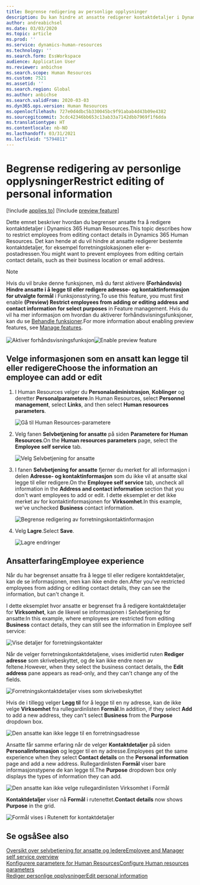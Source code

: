```yaml
---
title: Begrense redigering av personlige opplysninger
description: Du kan hindre at ansatte redigerer kontaktdetaljer i Dynamics 365 Human Resources.
author: andreabichsel
ms.date: 03/03/2020
ms.topic: article
ms.prod: ''
ms.service: dynamics-human-resources
ms.technology: ''
ms.search.form: EssWorkspace
audience: Application User
ms.reviewer: anbichse
ms.search.scope: Human Resources
ms.custom: 7521
ms.assetid: ''
ms.search.region: Global
ms.author: anbichse
ms.search.validFrom: 2020-03-03
ms.dyn365.ops.version: Human Resources
ms.openlocfilehash: 727e0d4dbc5b330045bc9f91abab4d43b09e4382
ms.sourcegitcommit: 3cdc42346bb653c13ab33a7142dbb7969f1f6dda
ms.translationtype: HT
ms.contentlocale: nb-NO
ms.lasthandoff: 03/31/2021
ms.locfileid: "5794811"
---
```

# <a name="restrict-editing-of-personal-information"></a><span data-ttu-id="c12ee-103">Begrense redigering av personlige opplysninger</span><span class="sxs-lookup"><span data-stu-id="c12ee-103">Restrict editing of personal information</span></span>

[!include [applies to](../includes/applies-to-hr.md)]
[!include [preview feature](./includes/preview-feature.md)]

<span data-ttu-id="c12ee-104">Dette emnet beskriver hvordan du begrenser ansatte fra å redigere kontaktdetaljer i Dynamics 365 Human Resources.</span><span class="sxs-lookup"><span data-stu-id="c12ee-104">This topic describes how to restrict employees from editing contact details in Dynamics 365 Human Resources.</span></span> <span data-ttu-id="c12ee-105">Det kan hende at du vil hindre at ansatte redigerer bestemte kontaktdetaljer, for eksempel forretningslokasjonen eller e-postadressen.</span><span class="sxs-lookup"><span data-stu-id="c12ee-105">You might want to prevent employees from editing certain contact details, such as their business location or email address.</span></span>

> [!NOTE]
> <span data-ttu-id="c12ee-106">Hvis du vil bruke denne funksjonen, må du først aktivere **(Forhåndsvis) Hindre ansatte i å legge til eller redigere adresse- og kontaktinformasjon for utvalgte formål** i Funksjonsstyring.</span><span class="sxs-lookup"><span data-stu-id="c12ee-106">To use this feature, you must first enable **(Preview) Restrict employees from adding or editing address and contact information for select purposes** in Feature management.</span></span> <span data-ttu-id="c12ee-107">Hvis du vil ha mer informasjon om hvordan du aktiverer forhåndsvisningsfunksjoner, kan du se [Behandle funksjoner](hr-admin-manage-features.md).</span><span class="sxs-lookup"><span data-stu-id="c12ee-107">For more information about enabling preview features, see [Manage features](hr-admin-manage-features.md).</span></span><br><br><span data-ttu-id="c12ee-108">![Aktiver forhåndsvisningsfunksjon](./media/hr-employee-self-service-restrict-enable.png)</span><span class="sxs-lookup"><span data-stu-id="c12ee-108">![Enable preview feature](./media/hr-employee-self-service-restrict-enable.png)</span></span>

## <a name="choose-the-information-an-employee-can-add-or-edit"></a><span data-ttu-id="c12ee-109">Velge informasjonen som en ansatt kan legge til eller redigere</span><span class="sxs-lookup"><span data-stu-id="c12ee-109">Choose the information an employee can add or edit</span></span>

1. <span data-ttu-id="c12ee-110">I Human Resources velger du **Personaladministrasjon**, **Koblinger** og deretter **Personalparametere**.</span><span class="sxs-lookup"><span data-stu-id="c12ee-110">In Human Resources, select **Personnel management**, select **Links**, and then select **Human resources parameters**.</span></span>

   ![Gå til Human Resources-parametere](./media/hr-employee-self-service-human-resources-parameters.png)

2. <span data-ttu-id="c12ee-112">Velg fanen **Selvbetjening for ansatte** på siden **Parametere for Human Resources**.</span><span class="sxs-lookup"><span data-stu-id="c12ee-112">On the **Human resources parameters** page, select the **Employee self service** tab.</span></span>

   ![Velg Selvbetjening for ansatte](./media/hr-employee-self-service-tab.png)

3. <span data-ttu-id="c12ee-114">I fanen **Selvbetjening for ansatte** fjerner du merket for all informasjon i delen **Adresse- og kontaktinformasjon** som du ikke vil at ansatte skal legge til eller redigere.</span><span class="sxs-lookup"><span data-stu-id="c12ee-114">On the **Employee self service** tab, uncheck all information in the **Address and contact information** section that you don't want employees to add or edit.</span></span> <span data-ttu-id="c12ee-115">I dette eksemplet er det ikke merket av for kontaktinformasjonen for **Virksomhet**.</span><span class="sxs-lookup"><span data-stu-id="c12ee-115">In this example, we've unchecked **Business** contact information.</span></span>

   ![Begrense redigering av forretningskontaktinformasjon](./media/hr-employee-self-service-restrict-business.png)

4. <span data-ttu-id="c12ee-117">Velg **Lagre**.</span><span class="sxs-lookup"><span data-stu-id="c12ee-117">Select **Save**.</span></span>

   ![Lagre endringer](./media/hr-employee-self-service-restrict-save.png)

## <a name="employee-experience"></a><span data-ttu-id="c12ee-119">Ansatterfaring</span><span class="sxs-lookup"><span data-stu-id="c12ee-119">Employee experience</span></span>

<span data-ttu-id="c12ee-120">Når du har begrenset ansatte fra å legge til eller redigere kontaktdetaljer, kan de se informasjonen, men kan ikke endre den.</span><span class="sxs-lookup"><span data-stu-id="c12ee-120">After you've restricted employees from adding or editing contact details, they can see the information, but can't change it.</span></span>

<span data-ttu-id="c12ee-121">I dette eksemplet hvor ansatte er begrenset fra å redigere kontaktdetaljer for **Virksomhet**, kan de likevel se informasjonen i Selvbetjening for ansatte:</span><span class="sxs-lookup"><span data-stu-id="c12ee-121">In this example, where employees are restricted from editing **Business** contact details, they can still see the information in Employee self service:</span></span>

![Vise detaljer for forretningskontakter](./media/hr-employee-self-service-restrict-view.png)

<span data-ttu-id="c12ee-123">Når de velger forretningskontaktdetaljene, vises imidlertid ruten **Rediger adresse** som skrivebeskyttet, og de kan ikke endre noen av feltene.</span><span class="sxs-lookup"><span data-stu-id="c12ee-123">However, when they select the business contact details, the **Edit address** pane appears as read-only, and they can't change any of the fields.</span></span>

![Forretningskontaktdetaljer vises som skrivebeskyttet](./media/hr-employee-self-service-restrict-read-only.png)

<span data-ttu-id="c12ee-125">Hvis de i tillegg velger **Legg til** for å legge til en ny adresse, kan de ikke velge **Virksomhet** fra rullegardinlisten **Formål**.</span><span class="sxs-lookup"><span data-stu-id="c12ee-125">In addition, if they select **Add** to add a new address, they can't select **Business** from the **Purpose** dropdown box.</span></span>

![Den ansatte kan ikke legge til en forretningsadresse](./media/hr-employee-self-service-restrict-add.png)

<span data-ttu-id="c12ee-127">Ansatte får samme erfaring når de velger **Kontaktdetaljer** på siden **Personalinformasjon** og legger til en ny adresse.</span><span class="sxs-lookup"><span data-stu-id="c12ee-127">Employees get the same experience when they select **Contact details** on the **Personal information** page and add a new address.</span></span> <span data-ttu-id="c12ee-128">Rullegardinlisten **Formål** viser bare informasjonstypene de kan legge til.</span><span class="sxs-lookup"><span data-stu-id="c12ee-128">The **Purpose** dropdown box only displays the types of information they can add.</span></span> 

![Den ansatte kan ikke velge rullegardinlisten Virksomhet i Formål](./media/hr-employee-self-service-restrict-purpose.png)

<span data-ttu-id="c12ee-130">**Kontaktdetaljer** viser nå **Formål** i rutenettet.</span><span class="sxs-lookup"><span data-stu-id="c12ee-130">**Contact details** now shows **Purpose** in the grid.</span></span>

![Formål vises i Rutenett for kontaktdetaljer](./media/hr-employee-self-service-restrict-purpose-grid.png)

## <a name="see-also"></a><span data-ttu-id="c12ee-132">Se også</span><span class="sxs-lookup"><span data-stu-id="c12ee-132">See also</span></span>

[<span data-ttu-id="c12ee-133">Oversikt over selvbetjening for ansatte og ledere</span><span class="sxs-lookup"><span data-stu-id="c12ee-133">Employee and Manager self service overview</span></span>](hr-employee-manager-self-service-overview.md)<br>
[<span data-ttu-id="c12ee-134">Konfigurere parametere for Human Resources</span><span class="sxs-lookup"><span data-stu-id="c12ee-134">Configure Human resources parameters</span></span>](hr-setup-parameters.md)<br>
[<span data-ttu-id="c12ee-135">Rediger personlige opplysninger</span><span class="sxs-lookup"><span data-stu-id="c12ee-135">Edit personal information</span></span>](hr-employee-manager-self-service-edit-personal-information.md)